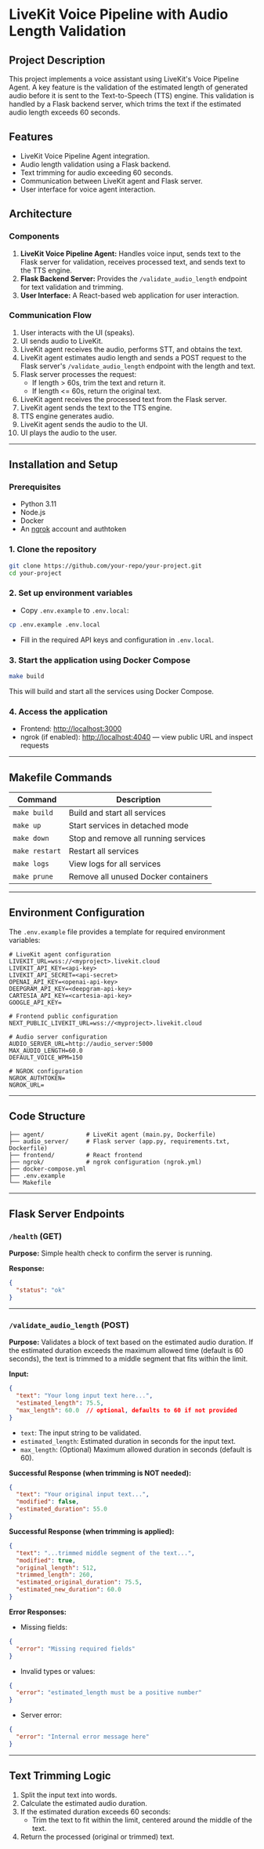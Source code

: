 # LiveKit Voice Pipeline with Audio Length Validation

## Project Description

This project implements a voice assistant using LiveKit's Voice Pipeline Agent. A key feature is the validation of the estimated length of generated audio before it is sent to the Text-to-Speech (TTS) engine. This validation is handled by a Flask backend server, which trims the text if the estimated audio length exceeds 60 seconds.

## Features

- LiveKit Voice Pipeline Agent integration.
- Audio length validation using a Flask backend.
- Text trimming for audio exceeding 60 seconds.
- Communication between LiveKit agent and Flask server.
- User interface for voice agent interaction.

## Architecture

### Components

1. **LiveKit Voice Pipeline Agent:** Handles voice input, sends text to the Flask server for validation, receives processed text, and sends text to the TTS engine.
2. **Flask Backend Server:** Provides the `/validate_audio_length` endpoint for text validation and trimming.
3. **User Interface:** A React-based web application for user interaction.

### Communication Flow

1. User interacts with the UI (speaks).
2. UI sends audio to LiveKit.
3. LiveKit agent receives the audio, performs STT, and obtains the text.
4. LiveKit agent estimates audio length and sends a POST request to the Flask server's `/validate_audio_length` endpoint with the length and text.
5. Flask server processes the request:
   - If length > 60s, trim the text and return it.
   - If length <= 60s, return the original text.
6. LiveKit agent receives the processed text from the Flask server.
7. LiveKit agent sends the text to the TTS engine.
8. TTS engine generates audio.
9. LiveKit agent sends the audio to the UI.
10. UI plays the audio to the user.

---

## Installation and Setup

### Prerequisites

- Python 3.11
- Node.js
- Docker
- An [ngrok](https://ngrok.com) account and authtoken

### 1. Clone the repository

```bash
git clone https://github.com/your-repo/your-project.git
cd your-project
```

### 2. Set up environment variables

- Copy `.env.example` to `.env.local`:

```bash
cp .env.example .env.local
```

- Fill in the required API keys and configuration in `.env.local`.

### 3. Start the application using Docker Compose

```bash
make build
```

This will build and start all the services using Docker Compose.

### 4. Access the application

- Frontend: [http://localhost:3000](http://localhost:3000)
- ngrok (if enabled): [http://localhost:4040](http://localhost:4040) — view public URL and inspect requests

---

## Makefile Commands

| Command         | Description                               |
|-----------------|-------------------------------------------|
| `make build`    | Build and start all services              |
| `make up`       | Start services in detached mode           |
| `make down`     | Stop and remove all running services      |
| `make restart`  | Restart all services                      |
| `make logs`     | View logs for all services                |
| `make prune`    | Remove all unused Docker containers       |

---

## Environment Configuration

The `.env.example` file provides a template for required environment variables:

```dotenv
# LiveKit agent configuration
LIVEKIT_URL=wss://<myproject>.livekit.cloud
LIVEKIT_API_KEY=<api-key>
LIVEKIT_API_SECRET=<api-secret>
OPENAI_API_KEY=<openai-api-key>
DEEPGRAM_API_KEY=<deepgram-api-key>
CARTESIA_API_KEY=<cartesia-api-key>
GOOGLE_API_KEY=

# Frontend public configuration
NEXT_PUBLIC_LIVEKIT_URL=wss://<myproject>.livekit.cloud

# Audio server configuration
AUDIO_SERVER_URL=http://audio_server:5000
MAX_AUDIO_LENGTH=60.0
DEFAULT_VOICE_WPM=150

# NGROK configuration
NGROK_AUTHTOKEN=
NGROK_URL=
```

---

## Code Structure

```
├── agent/            # LiveKit agent (main.py, Dockerfile)
├── audio_server/     # Flask server (app.py, requirements.txt, Dockerfile)
├── frontend/         # React frontend
├── ngrok/            # ngrok configuration (ngrok.yml)
├── docker-compose.yml
├── .env.example
└── Makefile
```
---

## Flask Server Endpoints

### `/health` (GET)

**Purpose:** Simple health check to confirm the server is running.

**Response:**
```json
{
  "status": "ok"
}
```

---

### `/validate_audio_length` (POST)

**Purpose:** Validates a block of text based on the estimated audio duration. If the estimated duration exceeds the maximum allowed time (default is 60 seconds), the text is trimmed to a middle segment that fits within the limit.

**Input:**

```json
{
  "text": "Your long input text here...",
  "estimated_length": 75.5,
  "max_length": 60.0  // optional, defaults to 60 if not provided
}
```

- `text`: The input string to be validated.
- `estimated_length`: Estimated duration in seconds for the input text.
- `max_length`: (Optional) Maximum allowed duration in seconds (default is 60).

**Successful Response (when trimming is NOT needed):**

```json
{
  "text": "Your original input text...",
  "modified": false,
  "estimated_duration": 55.0
}
```

**Successful Response (when trimming is applied):**

```json
{
  "text": "...trimmed middle segment of the text...",
  "modified": true,
  "original_length": 512,
  "trimmed_length": 260,
  "estimated_original_duration": 75.5,
  "estimated_new_duration": 60.0
}
```

**Error Responses:**

- Missing fields:
```json
{
  "error": "Missing required fields"
}
```

- Invalid types or values:
```json
{
  "error": "estimated_length must be a positive number"
}
```

- Server error:
```json
{
  "error": "Internal error message here"
}
```

---

## Text Trimming Logic

1. Split the input text into words.
2. Calculate the estimated audio duration.
3. If the estimated duration exceeds 60 seconds:
   - Trim the text to fit within the limit, centered around the middle of the text.
4. Return the processed (original or trimmed) text.

